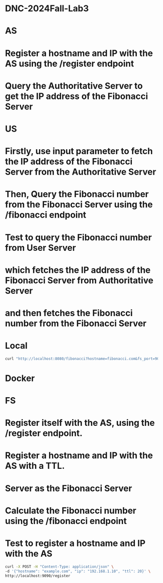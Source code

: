 # DNC-2024Fall-Lab3

# AS
# Register a hostname and IP with the AS using the /register endpoint
# Query the Authoritative Server to get the IP address of the Fibonacci Server

# US
# Firstly, use input parameter to fetch the IP address of the Fibonacci Server from the Authoritative Server
# Then, Query the Fibonacci number from the Fibonacci Server using the /fibonacci endpoint

# Test to query the Fibonacci number from User Server 
# which fetches the IP address of the Fibonacci Server from Authoritative Server 
# and then fetches the Fibonacci number from the Fibonacci Server
# Local
```bash
curl "http://localhost:8080/fibonacci?hostname=fibonacci.com&fs_port=9090&number=10&as_ip=127.0.0.1&as_port=53533"
```
# Docker


# FS
# Register itself with the AS, using the /register endpoint.
# Register a hostname and IP with the AS with a TTL.
# Server as the Fibonacci Server
# Calculate the Fibonacci number using the /fibonacci endpoint
# Test to register a hostname and IP with the AS
```bash
curl -X POST -H "Content-Type: application/json" \
-d '{"hostname": "example.com", "ip": "192.168.1.10", "ttl": 20}' \
http://localhost:9090/register
```